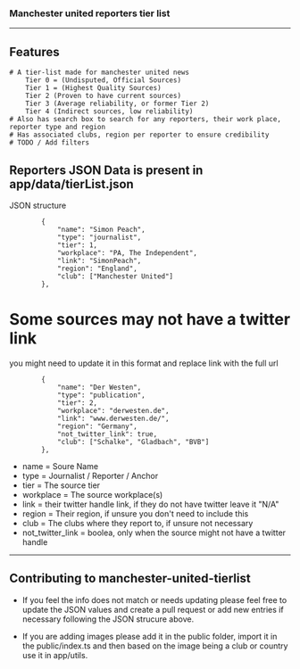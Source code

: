 ### Manchester united reporters tier list

<hr/>

## Features

    # A tier-list made for manchester united news
        Tier 0 = (Undisputed, Official Sources)
        Tier 1 = (Highest Quality Sources)
        Tier 2 (Proven to have current sources)
        Tier 3 (Average reliability, or former Tier 2)
        Tier 4 (Indirect sources, low reliability)
    # Also has search box to search for any reporters, their work place, reporter type and region
    # Has associated clubs, region per reporter to ensure credibility
    # TODO / Add filters

## Reporters JSON Data is present in app/data/tierList.json

JSON structure

```
        {
            "name": "Simon Peach",
            "type": "journalist",
            "tier": 1,
            "workplace": "PA, The Independent",
            "link": "SimonPeach",
            "region": "England",
            "club": ["Manchester United"]
        },

```

# Some sources may not have a twitter link

you might need to update it in this format and replace link with the full url

```
        {
            "name": "Der Westen",
            "type": "publication",
            "tier": 2,
            "workplace": "derwesten.de",
            "link": "www.derwesten.de/",
            "region": "Germany",
            "not_twitter_link": true,
            "club": ["Schalke", "Gladbach", "BVB"]
        },

```

-   name = Soure Name
-   type = Journalist / Reporter / Anchor
-   tier = The source tier
-   workplace = The source workplace(s)
-   link = their twitter handle link, if they do not have twitter leave it "N/A"
-   region = Their region, if unsure you don't need to include this
-   club = The clubs where they report to, if unsure not necessary
-   not_twitter_link = boolea, only when the source might not have a twitter handle

<hr/>

## Contributing to manchester-united-tierlist

-   If you feel the info does not match or needs updating please feel free to update the JSON values and create a pull
    request or add new entries if necessary following the JSON strucure above.

*   If you are adding images please add it in the public folder, import it in the public/index.ts and then based on the image being a club or country use it in app/utils.
